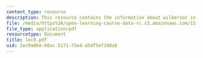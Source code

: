 ```yaml
---
content_type: resource
description: This resource contains the information about wilkerson in this course.
file: /media/https%3A/open-learning-course-data-rc.s3.amazonaws.com/15-963-management-accounting-and-control-spring-2007/2ec9a06eb8ac517173e4a5df5ef19da8_lec9.pdf
file_type: application/pdf
resourcetype: Document
title: lec9.pdf
uid: 2ec9a06e-b8ac-5171-73e4-a5df5ef19da8
---
```


